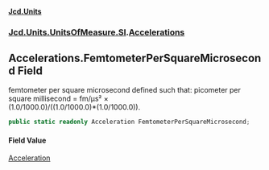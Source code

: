 #### [Jcd.Units](index.md 'index')
### [Jcd.Units.UnitsOfMeasure.SI](Jcd.Units.UnitsOfMeasure.SI.md 'Jcd.Units.UnitsOfMeasure.SI').[Accelerations](Accelerations.md 'Jcd.Units.UnitsOfMeasure.SI.Accelerations')

## Accelerations.FemtometerPerSquareMicrosecond Field

femtometer per square microsecond defined such that: picometer per square millisecond = fm/μs² ×  
(1.0/1000.0)/((1.0/1000.0)*(1.0/1000.0)).

```csharp
public static readonly Acceleration FemtometerPerSquareMicrosecond;
```

#### Field Value
[Acceleration](Acceleration.md 'Jcd.Units.UnitTypes.Acceleration')